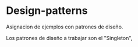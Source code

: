 # Design-patterns
Asignacion de ejemplos con patrones de diseño.

Los patrones de diseño a trabajar son el "Singleton", 
